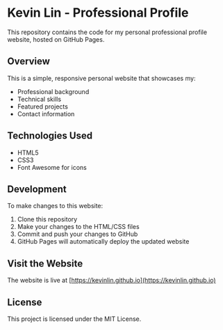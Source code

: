 # Kevin Lin - Professional Profile

This repository contains the code for my personal professional profile website, hosted on GitHub Pages.

## Overview

This is a simple, responsive personal website that showcases my:
- Professional background
- Technical skills
- Featured projects
- Contact information

## Technologies Used

- HTML5
- CSS3
- Font Awesome for icons

## Development

To make changes to this website:

1. Clone this repository
2. Make your changes to the HTML/CSS files
3. Commit and push your changes to GitHub
4. GitHub Pages will automatically deploy the updated website

## Visit the Website

The website is live at [https://kevinlin.github.io](https://kevinlin.github.io)

## License

This project is licensed under the MIT License.
